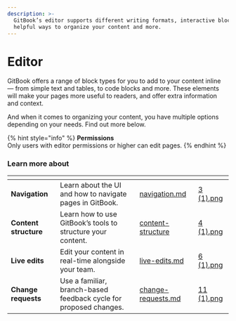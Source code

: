 ```yaml
---
description: >-
  GitBook’s editor supports different writing formats, interactive blocks,
  helpful ways to organize your content and more.
---
```


# Editor

GitBook offers a range of block types for you to add to your content inline — from simple text and tables, to code blocks and more. These elements will make your pages more useful to readers, and offer extra information and context.

And when it comes to organizing your content, you have multiple options depending on your needs. Find out more below.

{% hint style="info" %}
**Permissions**\
Only users with editor permissions or higher can edit pages.
{% endhint %}

### Learn more about

<table data-card-size="large" data-view="cards" data-full-width="false"><thead><tr><th></th><th></th><th data-hidden data-card-target data-type="content-ref"></th><th data-hidden data-card-cover data-type="files"></th></tr></thead><tbody><tr><td><strong>Navigation</strong></td><td>Learn about the UI and how to navigate pages in GitBook.</td><td><a href="navigation.md">navigation.md</a></td><td><a href="../../.gitbook/assets/3 (1).png">3 (1).png</a></td></tr><tr><td><strong>Content structure</strong></td><td>Learn how to use GitBook’s tools to structure your content.</td><td><a href="content-structure/">content-structure</a></td><td><a href="../../.gitbook/assets/4 (1).png">4 (1).png</a></td></tr><tr><td><strong>Live edits</strong></td><td>Edit your content in real-time alongside your team.</td><td><a href="live-edits.md">live-edits.md</a></td><td><a href="../../.gitbook/assets/6 (1).png">6 (1).png</a></td></tr><tr><td><strong>Change requests</strong></td><td>Use a familiar, branch-based feedback cycle for proposed changes.</td><td><a href="change-requests.md">change-requests.md</a></td><td><a href="../../.gitbook/assets/11 (1).png">11 (1).png</a></td></tr></tbody></table>

